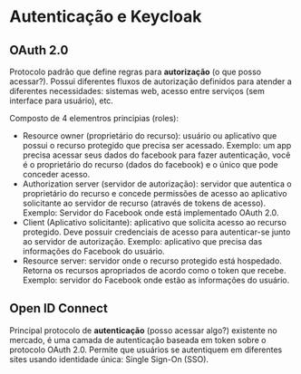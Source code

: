 # Autenticação e Keycloak

## OAuth 2.0

Protocolo padrão que define regras para **autorização** (o que posso acessar?). Possui diferentes fluxos de autorização definidos para atender a diferentes necessidades: sistemas web, acesso entre serviços (sem interface para usuário), etc.

Composto de 4 elementros principias (roles):

- Resource owner (proprietário do recurso): usuário ou aplicativo que possui o recurso protegido que precisa ser acessado. Exemplo: um app precisa acessar seus dados do facebook para fazer autenticação, você é o proprietário do recurso (dados do facebook) e o único que pode conceder acesso.
- Authorization server (servidor de autorização): servidor que autentica o proprietário do recurso e concede permissões de acesso ao aplicativo solicitante ao servidor de recurso (através de tokens de acesso). Exemplo: Servidor do Facebook onde está implementado OAuth 2.0.
- Client (Aplicativo solicitante): aplicativo que solicita acesso ao recurso protegido. Deve possuir credenciais de acesso para autenticar-se junto ao servidor de autorização. Exemplo: aplicativo que precisa das informações do Facebook do usuário.
- Resource server: servidor onde o recurso protegido está hospedado. Retorna os recursos apropriados de acordo como o token que recebe. Exemplo: servidor do Facebook onde estão as informações do usuário.

## Open ID Connect

Principal protocolo de **autenticação** (posso acessar algo?) existente no mercado, é uma camada de autenticação baseada em token sobre o protocolo OAuth 2.0. Permite que usuários se autentiquem em diferentes sites usando identidade única: Single Sign-On (SSO).

